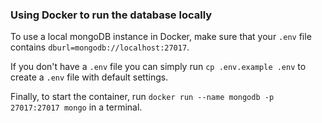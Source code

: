 ### Using Docker to run the database locally
To use a local mongoDB instance in Docker, make sure that your `.env` file contains `dburl=mongodb://localhost:27017`.

If you don't have a `.env` file you can simply run `cp .env.example .env`
to create a `.env` file with default settings.

Finally, to start the container, run `docker run --name mongodb -p 27017:27017 mongo` in a terminal.